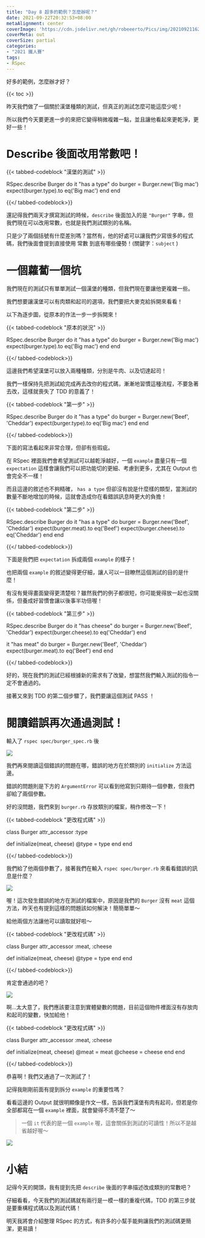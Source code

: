 ```yaml
---
title: "Day 8 超多的範例？怎麼辦呢？"
date: 2021-09-22T20:32:53+08:00
metaAlignment: center
coverImage: 'https://cdn.jsdelivr.net/gh/robeeerto/Pics/img/202109211620030.png' 
coverMeta: out
coverSize: partial
categories:
- "2021 鐵人賽"
tags:
- RSpec
---
```


好多的範例，怎麼辦才好？
<!--more-->
{{< toc >}}

昨天我們做了一個關於漢堡種類的測試，但真正的測試怎麼可能這麼少呢！

所以我們今天要更進一步的來把它變得稍微複雜一點，並且讓他看起來更乾淨，更好一些！

# Describe 後面改用常數吧！

{{< tabbed-codeblock "漢堡的測試" >}}
<!-- tab ruby -->
RSpec.describe Burger do
  it "has a type" do
    burger = Burger.new('Big mac')
    expect(burger.type).to eq('Big mac')
  end
end
<!-- endtab -->
{{</ tabbed-codeblock>}}

還記得我們兩天才撰寫測試的時候，`describe` 後面加入的是 `"Burger"` 字串，但我們現在可以改用常數，也就是我們測試類別的名稱。

只是少了兩個括號有什麼差別嗎？當然有，他的好處可以讓我們少寫很多的程式碼，我們後面會提到直接使用 常數 到底有哪些優勢！(關鍵字：`subject` )


# 一個蘿蔔一個坑

我們現在的測試只有單單測試一個漢堡的種類，但我們現在要讓他更複雜一些。

我們想要讓漢堡可以有肉類和起司的選項，我們要把大麥克給拆開來看看！

以下為逐步圖，從原本的作法一步一步拆開來！

{{< tabbed-codeblock "原本的狀況" >}}
<!-- tab ruby -->
RSpec.describe Burger do
  it "has a type" do
    burger = Burger.new('Big mac')
    expect(burger.type).to eq('Big mac')
  end
end
<!-- endtab -->
{{</ tabbed-codeblock>}}

這邊我們希望漢堡可以放入兩種種類，分別是牛肉、以及切達起司！

我們一樣保持先把測試給完成再去改你的程式碼，漸漸地習慣這種流程，不要急著去改，這樣就喪失了 TDD 的意義了！

{{< tabbed-codeblock "第一步" >}}
<!-- tab ruby -->
RSpec.describe Burger do
  it "has a type" do
    burger = Burger.new('Beef', 'Cheddar')
    expect(burger.type).to eq('Big mac')
  end
end
<!-- endtab -->
{{</ tabbed-codeblock>}}

下面的寫法看起來非常合理，但卻有些瑕疵。

在 RSpec 裡面我們會希望測試可以越乾淨越好，一個 `example` 盡量只有一個 `expectation` 這樣會讓我們可以把功能切的更細、考慮到更多，尤其在 Output 也會完全不一樣！

而且這邊的敘述也不夠精確， `has a type` 但卻沒有說是什麼樣的類型，當測試的數量不斷地增加的時候，這就會造成你在看錯誤訊息時更大的負擔！

{{< tabbed-codeblock "第二步" >}}
<!-- tab ruby -->
RSpec.describe Burger do
  it "has a type" do
    burger = Burger.new('Beef', 'Cheddar')
    expect(burger.meat).to eq('Beef')
    expect(burger.cheese).to eq('Cheddar')
  end
end
<!-- endtab -->
{{</ tabbed-codeblock>}}

下面是我們把 `expectation` 拆成兩個 `example` 的樣子！

也把兩個 `example` 的敘述變得更仔細，讓人可以一目瞭然這個測試的目的是什麼！

有沒有覺得畫面變得更清楚啦？雖然我們的例子都很短，你可能覺得放一起也沒關係，但養成好習慣會讓以後事半功倍喔！

{{< tabbed-codeblock "第三步" >}}
<!-- tab ruby -->
RSpec.describe Burger do
  it "has cheese" do
    burger = Burger.new('Beef', 'Cheddar')
    expect(burger.cheese).to eq('Cheddar')
  end
  
  it "has meat" do
    burger = Burger.new('Beef', 'Cheddar')
    expect(burger.meat).to eq('Beef')
  end
end
<!-- endtab -->
{{</ tabbed-codeblock>}}


好的，現在我們的測試已經根據新的需求有了改變，想當然我們輸入測試的指令一定不會通過的。

接著又來到 TDD 的第二個步驟了，我們要讓這個測試 PASS ！

# 閱讀錯誤再次通過測試！

輸入了 `rspec spec/burger_spec.rb` 後

![](https://cdn.jsdelivr.net/gh/robeeerto/Pics/img/202109222040721.png)

我們再來閱讀這個錯誤的問題在哪，錯誤的地方在於類別的 `initialize` 方法這邊。

錯誤的問題則是下方的 `ArgumentError` 可以看到他寫到只期待一個參數，但我們卻給了兩個參數。

好的沒問題，我們來到 `burger.rb` 存放類別的檔案，稍作修改一下！

{{< tabbed-codeblock "更改程式碼" >}}
<!-- tab ruby -->
class Burger
  attr_accessor :type

  def initialize(meat, cheese)
   @type = type 
  end
end
<!-- endtab -->
{{</ tabbed-codeblock>}}

我們給了他兩個參數了，接著我們在輸入 `rspec spec/burger.rb` 來看看錯誤的訊息是什麼？


![](https://cdn.jsdelivr.net/gh/robeeerto/Pics/img/202109222042446.png)


喔！這次發生錯誤的地方在測試的檔案中，原因是我們的 `Burger` 沒有 `meat` 這個方法，昨天也有提到這樣的問題該如何解決！簡簡單單～

給他兩個方法讓他可以讀取就好啦～

{{< tabbed-codeblock "更改程式碼" >}}
<!-- tab ruby -->
class Burger
  attr_accessor :meat, :cheese

  def initialize(meat, cheese)
   @type = type 
  end
end
<!-- endtab -->
{{</ tabbed-codeblock>}}

肯定會通過的吧？

![](https://cdn.jsdelivr.net/gh/robeeerto/Pics/img/202109222043486.png)


啊...太大意了，我們應該要注意到實體變數的問題，目前這個物件裡面沒有存放肉和起司的變數，快加給他！

{{< tabbed-codeblock "更改程式碼" >}}
<!-- tab ruby -->
class Burger
  attr_accessor :meat, :cheese

  def initialize(meat, cheese)
    @meat = meat
    @cheese = cheese
  end
end
<!-- endtab -->
{{</ tabbed-codeblock>}}

恭喜啊！我們又通過了一次測試了！

記得我剛剛前面有提到拆分 `example` 的重要性嗎？

看看這邊的 Output 就很明顯像是作文一樣，告訴我們漢堡有肉有起司，但若是你全部都寫在一個 `example` 裡面，就會變得不清不楚了～

> 一個 `it` 代表的是一個 `example` 喔，這會關係到測試的可讀性！所以不是越省越好喔～

![](https://cdn.jsdelivr.net/gh/robeeerto/Pics/img/202109222043979.png)

# 小結

記得今天的開頭，我有提到先把 `describe` 後面的字串描述改成類別的常數吧？

仔細看看，今天我們的測試碼就有兩行是一模一樣的重複代碼，TDD 的第三步就是要重構程式碼以及測試代碼！

明天我將會介紹整理 RSpec 的方式，有許多的小幫手能夠讓我們的測試碼更簡潔，更易讀！





